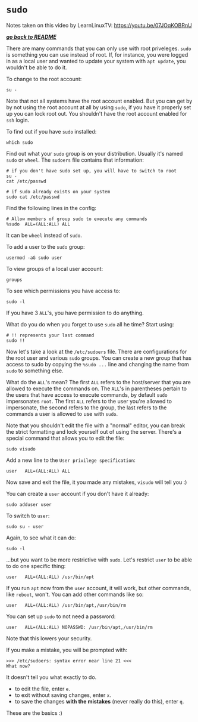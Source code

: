 # `sudo`

Notes taken on this video by LearnLinuxTV: https://youtu.be/07JOqKOBRnU

[***go back to README***](/README.md)  

There are many commands that you can only use with root priveleges. `sudo` is
something you can use instead of root. If, for instance, you were logged in as a
local user and wanted to update your system with `apt update`, you wouldn't be
able to do it. 

To change to the root account:

    su -

Note that not all systems have the root account enabled. But you can get by by
not using the root account at all by using `sudo`, if you have it properly set
up you can lock root out. You shouldn't have the root account enabled for `ssh`
login.

To find out if you have `sudo` installed:

    which sudo

Find out what your `sudo` group is on your distribution. Usually it's named
`sudo` or `wheel`. The `sudoers` file contains that information:

    # if you don't have sudo set up, you will have to switch to root
    su -
    cat /etc/passwd

    # if sudo already exists on your system
    sudo cat /etc/passwd

Find the following lines in the config:

    # Allow members of group sudo to execute any commands
    %sudo  ALL=(ALL:ALL) ALL

It can be `wheel` instead of `sudo`.

To add a user to the `sudo` group:

    usermod -aG sudo user

To view groups of a local user account:

    groups

To see which permissions you have access to:

    sudo -l

If you have 3 `ALL`'s, you have permission to do anything.

What do you do when you forget to use `sudo` all he time? Start using:

    # !! represents your last command
    sudo !!

Now let's take a look at the `/etc/sudoers` file. There are configurations for
the root user and various `sudo` groups. You can create a new group that has
access to sudo by copying the `%sudo ...` line and changing the name from `sudo`
to something else.

What do the `ALL`'s mean? The first `ALL` refers to the host/server that you are
allowed to execute the commands on. The `ALL`'s in parentheses pertain to the
users that have access to execute commands, by default `sudo` impersonates
`root`. The first `ALL` refers to the user you're allowed to impersonate, the 
second refers to the group, the last refers to the commands a user is allowed to
use with `sudo`.

Note that you shouldn't edit the file with a "normal" editor, you can break the
strict formatting and lock yourself out of using the server. There's a special
command that allows you to edit the file:

    sudo visudo 

Add a new line to the `User privilege specification`:

    user   ALL=(ALL:ALL) ALL

Now save and exit the file, it you made any mistakes, `visudo` will tell you :)

You can create a `user` account if you don't have it already:

    sudo adduser user

To switch to `user`:

    sudo su - user

Again, to see what it can do:

    sudo -l

...but you want to be more restrictive with `sudo`. Let's restrict `user` to be
able to do one specific thing:

    user   ALL=(ALL:ALL) /usr/bin/apt

If you run `apt` now from the `user` account, it will work, but other commands,
like `reboot`, won't. You can add other commands like so:

    user   ALL=(ALL:ALL) /usr/bin/apt,/usr/bin/rm

You can set up `sudo` to not need a password:

    user   ALL=(ALL:ALL) NOPASSWD: /usr/bin/apt,/usr/bin/rm

Note that this lowers your security. 

If you make a mistake, you will be prompted with:

    >>> /etc/sudoers: syntax error near line 21 <<<
    What now?

It doesn't tell you what exactly to do. 

- to edit the file, enter `e`. 
- to exit without saving changes, enter `x`.
- to save the changes **with the mistakes** (never really do this), enter `q`.

These are the basics :)
